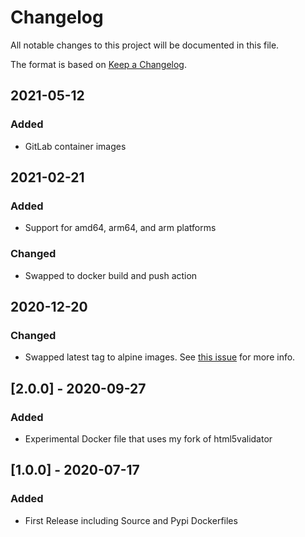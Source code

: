# Changelog

All notable changes to this project will be documented in this file.

The format is based on [Keep a Changelog](https://keepachangelog.com/en/1.0.0/).

<!-- ## [Unreleased] -->

## 2021-05-12

### Added

- GitLab container images


## 2021-02-21

### Added

- Support for amd64, arm64, and arm platforms

### Changed

- Swapped to docker build and push action

## 2020-12-20

### Changed

- Swapped latest tag to alpine images. See [this issue](https://github.com/Cyb3r-Jak3/html5validator-docker/issues/16) for more info.

## [2.0.0] - 2020-09-27

### Added

- Experimental Docker file that uses my fork of html5validator

## [1.0.0] - 2020-07-17

### Added

- First Release including Source and Pypi Dockerfiles
